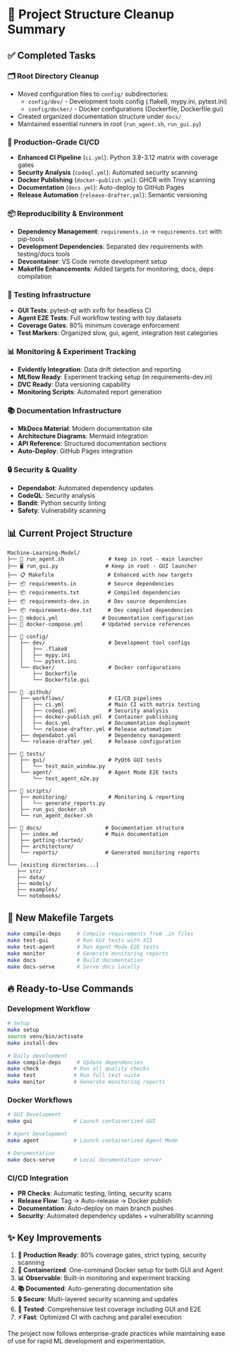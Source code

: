 # 📁 Project Structure Cleanup Summary

## ✅ Completed Tasks

### 🗂️ Root Directory Cleanup
- Moved configuration files to `config/` subdirectories:
  - `config/dev/` - Development tools config (.flake8, mypy.ini, pytest.ini)
  - `config/docker/` - Docker configurations (Dockerfile, Dockerfile.gui)
- Created organized documentation structure under `docs/`
- Maintained essential runners in root (`run_agent.sh`, `run_gui.py`)

### 🚀 Production-Grade CI/CD
- **Enhanced CI Pipeline** (`ci.yml`): Python 3.8-3.12 matrix with coverage gates
- **Security Analysis** (`codeql.yml`): Automated security scanning
- **Docker Publishing** (`docker-publish.yml`): GHCR with Trivy scanning
- **Documentation** (`docs.yml`): Auto-deploy to GitHub Pages
- **Release Automation** (`release-drafter.yml`): Semantic versioning

### 📦 Reproducibility & Environment
- **Dependency Management**: `requirements.in` → `requirements.txt` with pip-tools
- **Development Dependencies**: Separated dev requirements with testing/docs tools
- **Devcontainer**: VS Code remote development setup
- **Makefile Enhancements**: Added targets for monitoring, docs, deps compilation

### 🧪 Testing Infrastructure
- **GUI Tests**: pytest-qt with xvfb for headless CI
- **Agent E2E Tests**: Full workflow testing with toy datasets
- **Coverage Gates**: 80% minimum coverage enforcement
- **Test Markers**: Organized slow, gui, agent, integration test categories

### 📊 Monitoring & Experiment Tracking
- **Evidently Integration**: Data drift detection and reporting
- **MLflow Ready**: Experiment tracking setup (in requirements-dev.in)
- **DVC Ready**: Data versioning capability
- **Monitoring Scripts**: Automated report generation

### 📚 Documentation Infrastructure
- **MkDocs Material**: Modern documentation site
- **Architecture Diagrams**: Mermaid integration
- **API Reference**: Structured documentation sections
- **Auto-Deploy**: GitHub Pages integration

### 🔒 Security & Quality
- **Dependabot**: Automated dependency updates
- **CodeQL**: Security analysis
- **Bandit**: Python security linting
- **Safety**: Vulnerability scanning

## 📊 Current Project Structure

```
Machine-Learning-Model/
├── 🏃 run_agent.sh              # Keep in root - main launcher
├── 🖥️ run_gui.py               # Keep in root - GUI launcher
├── 📋 Makefile                 # Enhanced with new targets
├── 📦 requirements.in          # Source dependencies
├── 📦 requirements.txt         # Compiled dependencies
├── 📦 requirements-dev.in      # Dev source dependencies
├── 📦 requirements-dev.txt     # Dev compiled dependencies
├── 📖 mkdocs.yml              # Documentation configuration
├── 🐳 docker-compose.yml      # Updated service references
│
├── 📁 config/
│   ├── dev/                    # Development tool configs
│   │   ├── .flake8
│   │   ├── mypy.ini
│   │   └── pytest.ini
│   └── docker/                 # Docker configurations
│       ├── Dockerfile
│       └── Dockerfile.gui
│
├── 📁 .github/
│   ├── workflows/              # CI/CD pipelines
│   │   ├── ci.yml              # Main CI with matrix testing
│   │   ├── codeql.yml          # Security analysis
│   │   ├── docker-publish.yml  # Container publishing
│   │   ├── docs.yml            # Documentation deployment
│   │   └── release-drafter.yml # Release automation
│   ├── dependabot.yml          # Dependency management
│   └── release-drafter.yml     # Release configuration
│
├── 📁 tests/
│   ├── gui/                    # PyQt6 GUI tests
│   │   └── test_main_window.py
│   └── agent/                  # Agent Mode E2E tests
│       └── test_agent_e2e.py
│
├── 📁 scripts/
│   ├── monitoring/             # Monitoring & reporting
│   │   └── generate_reports.py
│   ├── run_gui_docker.sh
│   └── run_agent_docker.sh
│
├── 📁 docs/                    # Documentation structure
│   ├── index.md               # Main documentation
│   ├── getting-started/
│   ├── architecture/
│   └── reports/               # Generated monitoring reports
│
└── [existing directories...]
   ├── src/
   ├── data/
   ├── models/
   ├── examples/
   └── notebooks/
```

## 🚀 New Makefile Targets

```bash
make compile-deps     # Compile requirements from .in files
make test-gui         # Run GUI tests with X11
make test-agent       # Run Agent Mode E2E tests
make monitor          # Generate monitoring reports
make docs             # Build documentation
make docs-serve       # Serve docs locally
```

## 🔥 Ready-to-Use Commands

### Development Workflow
```bash
# Setup
make setup
source venv/bin/activate
make install-dev

# Daily development
make compile-deps     # Update dependencies
make check           # Run all quality checks
make test            # Run full test suite
make monitor         # Generate monitoring reports
```

### Docker Workflows
```bash
# GUI Development
make gui             # Launch containerized GUI

# Agent Development
make agent           # Launch containerized Agent Mode

# Documentation
make docs-serve      # Local documentation server
```

### CI/CD Integration
- **PR Checks**: Automatic testing, linting, security scans
- **Release Flow**: Tag → Auto-release → Docker publish
- **Documentation**: Auto-deploy on main branch pushes
- **Security**: Automated dependency updates + vulnerability scanning

## ✨ Key Improvements

1. **🎯 Production Ready**: 80% coverage gates, strict typing, security scanning
2. **🐳 Containerized**: One-command Docker setup for both GUI and Agent
3. **📊 Observable**: Built-in monitoring and experiment tracking
4. **📚 Documented**: Auto-generating documentation site
5. **🔒 Secure**: Multi-layered security scanning and updates
6. **🧪 Tested**: Comprehensive test coverage including GUI and E2E
7. **⚡ Fast**: Optimized CI with caching and parallel execution

The project now follows enterprise-grade practices while maintaining ease of use for rapid ML development and experimentation.
